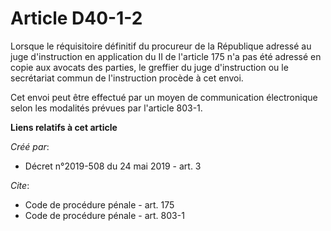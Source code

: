 # Article D40-1-2

Lorsque le réquisitoire définitif du procureur de la République adressé au juge d'instruction en application du II de
l'article 175 n'a pas été adressé en copie aux avocats des parties, le greffier du juge d'instruction ou le secrétariat
commun de l'instruction procède à cet envoi. 

Cet envoi peut être effectué par un moyen de communication électronique selon les modalités prévues par l'article 803-1.

**Liens relatifs à cet article**

_Créé par_:

  - Décret n°2019-508 du 24 mai 2019 - art. 3

_Cite_:

  - Code de procédure pénale - art. 175
  - Code de procédure pénale - art. 803-1
